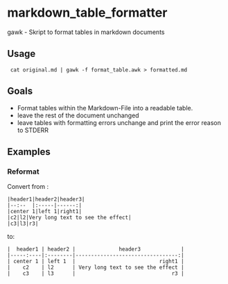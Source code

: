 # markdown_table_formatter
gawk - Skript to format tables in markdown documents

## Usage

```
 cat original.md | gawk -f format_table.awk > formatted.md
```

## Goals

* Format tables within the Markdown-File into a readable table.
* leave the rest of the document unchanged
* leave tables with formatting errors unchange and print the error reason to STDERR

## Examples

### Reformat

Convert from :

```
|header1|header2|header3|
|--:--  |:-----|------:|
|center 1|left 1|right1|
|c2|l2|Very long text to see the effect|
|c3|l3|r3|
```

to:

```
|  header1 | header2 |              header3             | 
|-----:----|:--------|---------------------------------:| 
| center 1 | left 1  |                           right1 | 
|    c2    | l2      | Very long text to see the effect | 
|    c3    | l3      |                               r3 |
```

